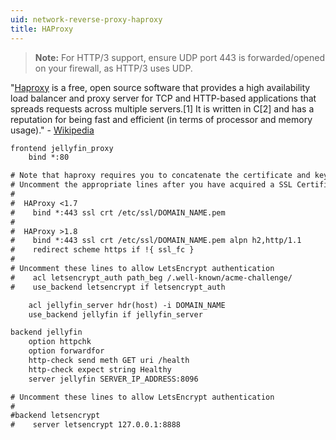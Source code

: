 ```yaml
---
uid: network-reverse-proxy-haproxy
title: HAProxy
---
```


> **Note:** For HTTP/3 support, ensure UDP port 443 is forwarded/opened on your firewall, as HTTP/3 uses UDP.

"[Haproxy](https://www.haproxy.com/) is a free, open source software that provides a high availability load balancer and proxy server for TCP and HTTP-based applications that spreads requests across multiple servers.[1] It is written in C[2] and has a reputation for being fast and efficient (in terms of processor and memory usage)." - [Wikipedia](https://en.wikipedia.org/wiki/HAProxy)

```txt
frontend jellyfin_proxy
    bind *:80

# Note that haproxy requires you to concatenate the certificate and key into a single file
# Uncomment the appropriate lines after you have acquired a SSL Certificate
#
#  HAProxy <1.7
#    bind *:443 ssl crt /etc/ssl/DOMAIN_NAME.pem
#
#  HAProxy >1.8
#    bind *:443 ssl crt /etc/ssl/DOMAIN_NAME.pem alpn h2,http/1.1
#    redirect scheme https if !{ ssl_fc }
#
# Uncomment these lines to allow LetsEncrypt authentication
#    acl letsencrypt_auth path_beg /.well-known/acme-challenge/
#    use_backend letsencrypt if letsencrypt_auth

    acl jellyfin_server hdr(host) -i DOMAIN_NAME
    use_backend jellyfin if jellyfin_server

backend jellyfin
    option httpchk
    option forwardfor
    http-check send meth GET uri /health
    http-check expect string Healthy
    server jellyfin SERVER_IP_ADDRESS:8096

# Uncomment these lines to allow LetsEncrypt authentication
#
#backend letsencrypt
#    server letsencrypt 127.0.0.1:8888
```
